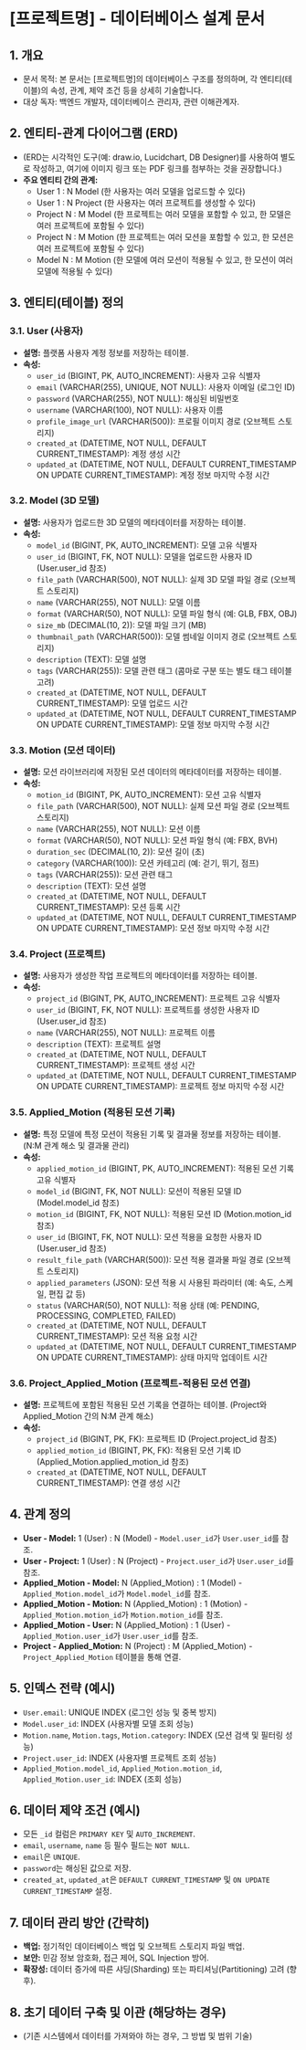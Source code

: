 # [프로젝트명] - 데이터베이스 설계 문서

## 1. 개요
*   문서 목적: 본 문서는 [프로젝트명]의 데이터베이스 구조를 정의하며, 각 엔티티(테이블)의 속성, 관계, 제약 조건 등을 상세히 기술합니다.
*   대상 독자: 백엔드 개발자, 데이터베이스 관리자, 관련 이해관계자.

## 2. 엔티티-관계 다이어그램 (ERD)
*   (ERD는 시각적인 도구(예: draw.io, Lucidchart, DB Designer)를 사용하여 별도로 작성하고, 여기에 이미지 링크 또는 PDF 링크를 첨부하는 것을 권장합니다.)
*   **주요 엔티티 간의 관계:**
    *   User 1 : N Model (한 사용자는 여러 모델을 업로드할 수 있다)
    *   User 1 : N Project (한 사용자는 여러 프로젝트를 생성할 수 있다)
    *   Project N : M Model (한 프로젝트는 여러 모델을 포함할 수 있고, 한 모델은 여러 프로젝트에 포함될 수 있다)
    *   Project N : M Motion (한 프로젝트는 여러 모션을 포함할 수 있고, 한 모션은 여러 프로젝트에 포함될 수 있다)
    *   Model N : M Motion (한 모델에 여러 모션이 적용될 수 있고, 한 모션이 여러 모델에 적용될 수 있다)

## 3. 엔티티(테이블) 정의

### 3.1. User (사용자)
*   **설명:** 플랫폼 사용자 계정 정보를 저장하는 테이블.
*   **속성:**
    *   `user_id` (BIGINT, PK, AUTO_INCREMENT): 사용자 고유 식별자
    *   `email` (VARCHAR(255), UNIQUE, NOT NULL): 사용자 이메일 (로그인 ID)
    *   `password` (VARCHAR(255), NOT NULL): 해싱된 비밀번호
    *   `username` (VARCHAR(100), NOT NULL): 사용자 이름
    *   `profile_image_url` (VARCHAR(500)): 프로필 이미지 경로 (오브젝트 스토리지)
    *   `created_at` (DATETIME, NOT NULL, DEFAULT CURRENT_TIMESTAMP): 계정 생성 시간
    *   `updated_at` (DATETIME, NOT NULL, DEFAULT CURRENT_TIMESTAMP ON UPDATE CURRENT_TIMESTAMP): 계정 정보 마지막 수정 시간

### 3.2. Model (3D 모델)
*   **설명:** 사용자가 업로드한 3D 모델의 메타데이터를 저장하는 테이블.
*   **속성:**
    *   `model_id` (BIGINT, PK, AUTO_INCREMENT): 모델 고유 식별자
    *   `user_id` (BIGINT, FK, NOT NULL): 모델을 업로드한 사용자 ID (User.user_id 참조)
    *   `file_path` (VARCHAR(500), NOT NULL): 실제 3D 모델 파일 경로 (오브젝트 스토리지)
    *   `name` (VARCHAR(255), NOT NULL): 모델 이름
    *   `format` (VARCHAR(50), NOT NULL): 모델 파일 형식 (예: GLB, FBX, OBJ)
    *   `size_mb` (DECIMAL(10, 2)): 모델 파일 크기 (MB)
    *   `thumbnail_path` (VARCHAR(500)): 모델 썸네일 이미지 경로 (오브젝트 스토리지)
    *   `description` (TEXT): 모델 설명
    *   `tags` (VARCHAR(255)): 모델 관련 태그 (콤마로 구분 또는 별도 태그 테이블 고려)
    *   `created_at` (DATETIME, NOT NULL, DEFAULT CURRENT_TIMESTAMP): 모델 업로드 시간
    *   `updated_at` (DATETIME, NOT NULL, DEFAULT CURRENT_TIMESTAMP ON UPDATE CURRENT_TIMESTAMP): 모델 정보 마지막 수정 시간

### 3.3. Motion (모션 데이터)
*   **설명:** 모션 라이브러리에 저장된 모션 데이터의 메타데이터를 저장하는 테이블.
*   **속성:**
    *   `motion_id` (BIGINT, PK, AUTO_INCREMENT): 모션 고유 식별자
    *   `file_path` (VARCHAR(500), NOT NULL): 실제 모션 파일 경로 (오브젝트 스토리지)
    *   `name` (VARCHAR(255), NOT NULL): 모션 이름
    *   `format` (VARCHAR(50), NOT NULL): 모션 파일 형식 (예: FBX, BVH)
    *   `duration_sec` (DECIMAL(10, 2)): 모션 길이 (초)
    *   `category` (VARCHAR(100)): 모션 카테고리 (예: 걷기, 뛰기, 점프)
    *   `tags` (VARCHAR(255)): 모션 관련 태그
    *   `description` (TEXT): 모션 설명
    *   `created_at` (DATETIME, NOT NULL, DEFAULT CURRENT_TIMESTAMP): 모션 등록 시간
    *   `updated_at` (DATETIME, NOT NULL, DEFAULT CURRENT_TIMESTAMP ON UPDATE CURRENT_TIMESTAMP): 모션 정보 마지막 수정 시간

### 3.4. Project (프로젝트)
*   **설명:** 사용자가 생성한 작업 프로젝트의 메타데이터를 저장하는 테이블.
*   **속성:**
    *   `project_id` (BIGINT, PK, AUTO_INCREMENT): 프로젝트 고유 식별자
    *   `user_id` (BIGINT, FK, NOT NULL): 프로젝트를 생성한 사용자 ID (User.user_id 참조)
    *   `name` (VARCHAR(255), NOT NULL): 프로젝트 이름
    *   `description` (TEXT): 프로젝트 설명
    *   `created_at` (DATETIME, NOT NULL, DEFAULT CURRENT_TIMESTAMP): 프로젝트 생성 시간
    *   `updated_at` (DATETIME, NOT NULL, DEFAULT CURRENT_TIMESTAMP ON UPDATE CURRENT_TIMESTAMP): 프로젝트 정보 마지막 수정 시간

### 3.5. Applied_Motion (적용된 모션 기록)
*   **설명:** 특정 모델에 특정 모션이 적용된 기록 및 결과물 정보를 저장하는 테이블. (N:M 관계 해소 및 결과물 관리)
*   **속성:**
    *   `applied_motion_id` (BIGINT, PK, AUTO_INCREMENT): 적용된 모션 기록 고유 식별자
    *   `model_id` (BIGINT, FK, NOT NULL): 모션이 적용된 모델 ID (Model.model_id 참조)
    *   `motion_id` (BIGINT, FK, NOT NULL): 적용된 모션 ID (Motion.motion_id 참조)
    *   `user_id` (BIGINT, FK, NOT NULL): 모션 적용을 요청한 사용자 ID (User.user_id 참조)
    *   `result_file_path` (VARCHAR(500)): 모션 적용 결과물 파일 경로 (오브젝트 스토리지)
    *   `applied_parameters` (JSON): 모션 적용 시 사용된 파라미터 (예: 속도, 스케일, 편집 값 등)
    *   `status` (VARCHAR(50), NOT NULL): 적용 상태 (예: PENDING, PROCESSING, COMPLETED, FAILED)
    *   `created_at` (DATETIME, NOT NULL, DEFAULT CURRENT_TIMESTAMP): 모션 적용 요청 시간
    *   `updated_at` (DATETIME, NOT NULL, DEFAULT CURRENT_TIMESTAMP ON UPDATE CURRENT_TIMESTAMP): 상태 마지막 업데이트 시간

### 3.6. Project_Applied_Motion (프로젝트-적용된 모션 연결)
*   **설명:** 프로젝트에 포함된 적용된 모션 기록을 연결하는 테이블. (Project와 Applied_Motion 간의 N:M 관계 해소)
*   **속성:**
    *   `project_id` (BIGINT, PK, FK): 프로젝트 ID (Project.project_id 참조)
    *   `applied_motion_id` (BIGINT, PK, FK): 적용된 모션 기록 ID (Applied_Motion.applied_motion_id 참조)
    *   `created_at` (DATETIME, NOT NULL, DEFAULT CURRENT_TIMESTAMP): 연결 생성 시간

## 4. 관계 정의
*   **User - Model:** 1 (User) : N (Model) - `Model.user_id`가 `User.user_id`를 참조.
*   **User - Project:** 1 (User) : N (Project) - `Project.user_id`가 `User.user_id`를 참조.
*   **Applied_Motion - Model:** N (Applied_Motion) : 1 (Model) - `Applied_Motion.model_id`가 `Model.model_id`를 참조.
*   **Applied_Motion - Motion:** N (Applied_Motion) : 1 (Motion) - `Applied_Motion.motion_id`가 `Motion.motion_id`를 참조.
*   **Applied_Motion - User:** N (Applied_Motion) : 1 (User) - `Applied_Motion.user_id`가 `User.user_id`를 참조.
*   **Project - Applied_Motion:** N (Project) : M (Applied_Motion) - `Project_Applied_Motion` 테이블을 통해 연결.

## 5. 인덱스 전략 (예시)
*   `User.email`: UNIQUE INDEX (로그인 성능 및 중복 방지)
*   `Model.user_id`: INDEX (사용자별 모델 조회 성능)
*   `Motion.name`, `Motion.tags`, `Motion.category`: INDEX (모션 검색 및 필터링 성능)
*   `Project.user_id`: INDEX (사용자별 프로젝트 조회 성능)
*   `Applied_Motion.model_id`, `Applied_Motion.motion_id`, `Applied_Motion.user_id`: INDEX (조회 성능)

## 6. 데이터 제약 조건 (예시)
*   모든 `_id` 컬럼은 `PRIMARY KEY` 및 `AUTO_INCREMENT`.
*   `email`, `username`, `name` 등 필수 필드는 `NOT NULL`.
*   `email`은 `UNIQUE`.
*   `password`는 해싱된 값으로 저장.
*   `created_at`, `updated_at`은 `DEFAULT CURRENT_TIMESTAMP` 및 `ON UPDATE CURRENT_TIMESTAMP` 설정.

## 7. 데이터 관리 방안 (간략히)
*   **백업:** 정기적인 데이터베이스 백업 및 오브젝트 스토리지 파일 백업.
*   **보안:** 민감 정보 암호화, 접근 제어, SQL Injection 방어.
*   **확장성:** 데이터 증가에 따른 샤딩(Sharding) 또는 파티셔닝(Partitioning) 고려 (향후).

## 8. 초기 데이터 구축 및 이관 (해당하는 경우)
*   (기존 시스템에서 데이터를 가져와야 하는 경우, 그 방법 및 범위 기술)
